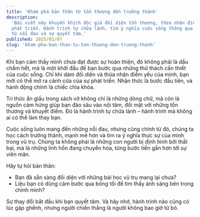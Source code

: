 ```yaml
---
title: 'Khám phá bản thân từ tổn thương đến trưởng thành'
description:
  'Bài viết này khuyến khích độc giả đối diện tổn thương, thừa nhận điểm yếu để
  phát triển. Hành trình tự chữa lành, tìm ý nghĩa cuộc sống thông qua bài học
  từ nỗi đau và sự quyết tâm.'
published: 2025/01/07
slug: 'kham-pha-ban-than-tu-ton-thuong-den-truong-thanh'
---
```


Khi bạn cảm thấy mình chưa đạt được sự hoàn thiện, đó không phải là dấu chấm
hết, mà là một khởi đầu để bạn bước qua những thử thách cần thiết của cuộc sống.
Chỉ khi dám đối diện và thừa nhận điểm yếu của mình, bạn mới có thể mở ra cánh
cửa của sự phát triển. Nhận thức là bước đầu tiên, và hành động chính là chiếc
chìa khóa.

Tri thức ẩn giấu trong sách vở không chỉ là những dòng chữ, mà còn là nguồn cảm
hứng giúp bạn đào sâu vào nội tâm, đối mặt với những tổn thương và khuyết điểm.
Đó là hành trình tự chữa lành – hành trình mà không ai có thể làm thay bạn.

Cuộc sống luôn mang đến những nỗi đau, nhưng cũng chính từ đó, chúng ta học cách
trưởng thành, mạnh mẽ hơn và tìm ra ý nghĩa thực sự của mình trong vũ trụ. Chúng
ta không phải là những con người bị định hình bởi thất bại, mà là những linh hồn
đang chuyển hóa, từng bước tiến gần hơn tới sự viên mãn.

Hãy tự hỏi bản thân:

- Bạn đã sẵn sàng đối diện với những bài học vũ trụ mang lại chưa?
- Liệu bạn có dũng cảm bước qua bóng tối để tìm thấy ánh sáng bên trong chính
  mình?

Sự thay đổi bắt đầu khi bạn quyết tâm. Và hãy nhớ, hành trình nào cũng có lúc
gập ghềnh, nhưng người chiến thắng là người không bao giờ từ bỏ.
